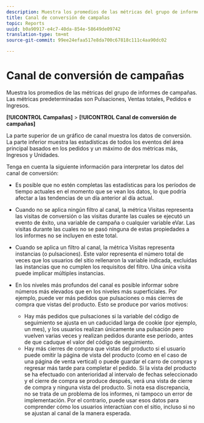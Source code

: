 ```yaml
---
description: Muestra los promedios de las métricas del grupo de informes de campañas. Las métricas predeterminadas son Pulsaciones, Ventas totales, Pedidos e Ingresos.
title: Canal de conversión de campañas
topic: Reports
uuid: b0a90917-e4c7-40da-854e-58649de09742
translation-type: tm+mt
source-git-commit: 99ee24efaa517e8da700c67818c111c4aa90dc02

---
```



# Canal de conversión de campañas

Muestra los promedios de las métricas del grupo de informes de campañas. Las métricas predeterminadas son Pulsaciones, Ventas totales, Pedidos e Ingresos.

**[!UICONTROL Campañas]** > **[!UICONTROL Canal de conversión de campañas]**

La parte superior de un gráfico de canal muestra los datos de conversión. La parte inferior muestra las estadísticas de todos los eventos del área principal basados en los pedidos y un máximo de dos métricas más, Ingresos y Unidades.

Tenga en cuenta la siguiente información para interpretar los datos del canal de conversión:

* Es posible que no estén completas las estadísticas para los períodos de tiempo actuales en el momento que se vean los datos, lo que podría afectar a las tendencias de un día anterior al día actual.
* Cuando no se aplica ningún filtro al canal, la métrica Visitas representa las visitas de conversión o las visitas durante las cuales se ejecutó un evento de éxito, una variable de campaña o cualquier variable eVar. Las visitas durante las cuales no se pasó ninguna de estas propiedades a los informes no se incluyen en este total.
* Cuando se aplica un filtro al canal, la métrica Visitas representa instancias (o pulsaciones). Este valor representa el número total de veces que los usuarios del sitio rellenaron la variable indicada, excluidas las instancias que no cumplen los requisitos del filtro. Una única visita puede implicar múltiples instancias.
* En los niveles más profundos del canal es posible informar sobre números más elevados que en los niveles más superficiales. Por ejemplo, puede ver más pedidos que pulsaciones o más cierres de compra que vistas del producto. Esto se produce por varios motivos:

   * Hay más pedidos que pulsaciones si la variable del código de seguimiento se ajusta en un caducidad larga de cookie (por ejemplo, un mes), y los usuarios realizan únicamente una pulsación pero vuelven varias veces y realizan pedidos durante ese período, antes de que caduque el valor del código de seguimiento.
   * Hay más cierres de compra que vistas del producto si el usuario puede omitir la página de vista del producto (como en el caso de una página de venta vertical) o puede guardar el carro de compras y regresar más tarde para completar el pedido. Si la vista del producto se ha efectuado con anterioridad al intervalo de fechas seleccionado y el cierre de compra se produce después, verá una vista de cierre de compra y ninguna vista del producto. Si nota esa discrepancia, no se trata de un problema de los informes, ni tampoco un error de implementación. Por el contrario, puede usar esos datos para comprender cómo los usuarios interactúan con el sitio, incluso si no se ajustan al canal de la manera esperada.

